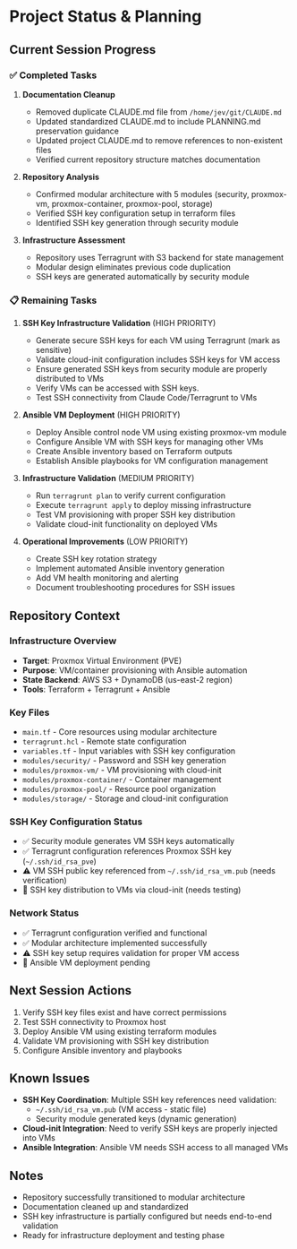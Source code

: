 # Project Status & Planning

## Current Session Progress

### ✅ Completed Tasks
1. **Documentation Cleanup**
   - Removed duplicate CLAUDE.md file from `/home/jev/git/CLAUDE.md`
   - Updated standardized CLAUDE.md to include PLANNING.md preservation guidance
   - Updated project CLAUDE.md to remove references to non-existent files
   - Verified current repository structure matches documentation

2. **Repository Analysis**
   - Confirmed modular architecture with 5 modules (security, proxmox-vm, proxmox-container, proxmox-pool, storage)
   - Verified SSH key configuration setup in terraform files
   - Identified SSH key generation through security module

3. **Infrastructure Assessment**
   - Repository uses Terragrunt with S3 backend for state management
   - Modular design eliminates previous code duplication
   - SSH keys are generated automatically by security module

### 📋 Remaining Tasks

1. **SSH Key Infrastructure Validation** (HIGH PRIORITY)
   - Generate secure SSH keys for each VM using Terragrunt (mark as sensitive)
   - Validate cloud-init configuration includes SSH keys for VM access
   - Ensure generated SSH keys from security module are properly distributed to VMs
   - Verify VMs can be accessed with SSH keys.
   - Test SSH connectivity from Claude Code/Terragrunt to VMs

2. **Ansible VM Deployment** (HIGH PRIORITY)
   - Deploy Ansible control node VM using existing proxmox-vm module
   - Configure Ansible VM with SSH keys for managing other VMs
   - Create Ansible inventory based on Terraform outputs
   - Establish Ansible playbooks for VM configuration management

3. **Infrastructure Validation** (MEDIUM PRIORITY)
   - Run `terragrunt plan` to verify current configuration
   - Execute `terragrunt apply` to deploy missing infrastructure
   - Test VM provisioning with proper SSH key distribution
   - Validate cloud-init functionality on deployed VMs

4. **Operational Improvements** (LOW PRIORITY)
   - Create SSH key rotation strategy
   - Implement automated Ansible inventory generation
   - Add VM health monitoring and alerting
   - Document troubleshooting procedures for SSH issues

## Repository Context

### Infrastructure Overview
- **Target**: Proxmox Virtual Environment (PVE)
- **Purpose**: VM/container provisioning with Ansible automation
- **State Backend**: AWS S3 + DynamoDB (us-east-2 region)
- **Tools**: Terraform + Terragrunt + Ansible

### Key Files
- `main.tf` - Core resources using modular architecture
- `terragrunt.hcl` - Remote state configuration
- `variables.tf` - Input variables with SSH key configuration
- `modules/security/` - Password and SSH key generation
- `modules/proxmox-vm/` - VM provisioning with cloud-init
- `modules/proxmox-container/` - Container management
- `modules/proxmox-pool/` - Resource pool organization
- `modules/storage/` - Storage and cloud-init configuration

### SSH Key Configuration Status
- ✅ Security module generates VM SSH keys automatically
- ✅ Terragrunt configuration references Proxmox SSH key (`~/.ssh/id_rsa_pve`)
- ⚠️ VM SSH public key referenced from `~/.ssh/id_rsa_vm.pub` (needs verification)
- 🔄 SSH key distribution to VMs via cloud-init (needs testing)

### Network Status
- ✅ Terragrunt configuration verified and functional
- ✅ Modular architecture implemented successfully
- ⚠️ SSH key setup requires validation for proper VM access
- 🔄 Ansible VM deployment pending

## Next Session Actions
1. Verify SSH key files exist and have correct permissions
2. Test SSH connectivity to Proxmox host
3. Deploy Ansible VM using existing terraform modules
4. Validate VM provisioning with SSH key distribution
5. Configure Ansible inventory and playbooks

## Known Issues
- **SSH Key Coordination**: Multiple SSH key references need validation:
  - `~/.ssh/id_rsa_vm.pub` (VM access - static file)
  - Security module generated keys (dynamic generation)
- **Cloud-init Integration**: Need to verify SSH keys are properly injected into VMs
- **Ansible Integration**: Ansible VM needs SSH access to all managed VMs

## Notes
- Repository successfully transitioned to modular architecture
- Documentation cleaned up and standardized
- SSH key infrastructure is partially configured but needs end-to-end validation
- Ready for infrastructure deployment and testing phase
